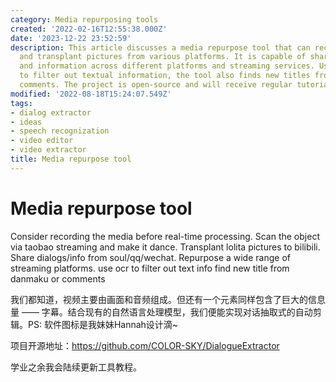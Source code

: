 ```yaml
---
category: Media repurposing tools
created: '2022-02-16T12:55:38.000Z'
date: '2023-12-22 23:52:59'
description: This article discusses a media repurpose tool that can record, scan objects,
  and transplant pictures from various platforms. It is capable of sharing dialogs
  and information across different platforms and streaming services. Using OCR technology
  to filter out textual information, the tool also finds new titles from danmaku or
  comments. The project is open-source and will receive regular tutorial updates.
modified: '2022-08-18T15:24:07.549Z'
tags:
- dialog extractor
- ideas
- speech recognization
- video editor
- video extractor
title: Media repurpose tool
---
```


# Media repurpose tool

Consider recording the media before real-time processing.
Scan the object via taobao streaming and make it dance.
Transplant lolita pictures to bilibili.
Share dialogs/info from soul/qq/wechat.
Repurpose a wide range of streaming platforms.
use ocr to filter out text info
find new title from danmaku or comments

我们都知道，视频主要由画面和音频组成。但还有一个元素同样包含了巨大的信息量 —— 字幕。结合现有的自然语言处理模型，我们便能实现对话抽取式的自动剪辑。PS: 软件图标是我妹妹Hannah设计滴~  

项目开源地址：https://github.com/COLOR-SKY/DialogueExtractor 

学业之余我会陆续更新工具教程。
